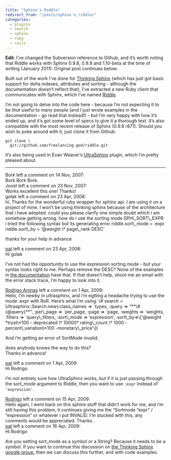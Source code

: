 ```yaml
---
title: "Sphinx's Riddle"
redirect_from: "/posts/sphinx's_riddle/"
categories:
  - plugins
  - search
  - sphinx
  - ruby
  - rails
---
```

**Edit**: I’ve changed the Subversion reference to Github, and it’s
worth noting that Riddle works with Sphinx 0.9.8, 0.9.9 and 1.10-beta at
the time of writing (January 2011). Original post continues below:

Built out of the work I’ve done for [Thinking
Sphinx](http://ts.freelancing-gods.com) (which has just got basic
support for delta indexes, attributes and sorting - although the
documentation doesn’t reflect that), I’ve extracted a new Ruby client
that communicates with Sphinx, which I’ve named
[Riddle](http://riddle.freelancing-gods.com).

I’m not going to delve into the code here - because I’m not expecting it
to be *that* useful to many people (and I just wrote examples in the
documentation - go read that instead!) - but I’m very happy with how
it’s ended up, and it’s got some level of specs to give it a thorough
test. It’s also compatible with the most recent release of Sphinx (0.9.8
r871). Should you wish to poke around with it, just clone it from
Github:

    git clone \
      git://github.com/freelancing-god/riddle.git

It’s also being used in Evan Weaver’s
[UltraSphinx](http://blog.evanweaver.com/files/doc/fauna/ultrasphinx/files/README.html)
plugin, which I’m pretty pleased about.

------------------------------------------------------------------------

<div class="comments">
<div class="comment-author">
Bork left a comment on 14 Nov, 2007:</div>

<div class="comment" markdown="1">
Bork Bork Bork.

</div>
<div class="comment-author">
Joost left a comment on 23 Nov, 2007:</div>

<div class="comment" markdown="1">
Works excellent this one! Thanks!

</div>
<div class="comment-author">
golak left a comment on 23 Apr, 2008:</div>

<div class="comment" markdown="1">
hi,  
Thanks for the wonderful ruby wrapper for sphinx api. I am using it on a
project of mine. I won’t be using thinking sphinx because of the
architecture that i have adopted. could you please clarify one simple
doubt which i am somehow getting wrong. how do i use the sorting mode
SPH\_SORT\_EXPR  
i tried the following syntax but its generating error  
riddle.sort\_mode = :expr  
riddle.sort\_by = ‘@weight \* page\_rank DESC’

thanks for your help in advance

</div>
<div class="comment-author">
<a href="http://freelancing-gods.com">pat</a> left a comment on 23 Apr,
2008:</div>

<div class="comment" markdown="1">
Hi golak

I’ve not had the opportunity to use the expression sorting mode - but
your syntax looks right to me. Perhaps remove the DESC? None of the
examples in [the
documentation](http://sphinxsearch.com/doc.html#sorting-modes) have
that. If that doesn’t help, shoot me an email with the error stack
trace, I’m happy to look into it.

</div>
<div class="comment-author">
<a href="http://www.sourcingup.com">Rodrigo Aronas</a> left a comment on
1 Apr, 2009:</div>

<div class="comment" markdown="1">
Hello,  
I’m newby in ultrasphinx, and i’m egtting a headache trying to use the
mode :expr with RoR.  
Here’s what I’m using:  
\#`search = Ultrasphinx::Search.new(:class_names => `types, :query =&gt;
“**\#{@query}**”, :per\_page =&gt; `per_page, :page => `page, :weights
=&gt; `weights, :filters => `query\_filters, :sort\_mode =&gt;
‘expression’, :sort\_by=&gt;\[‘@weight *trust\*100 - deprecated \*
10000* rating\_count \* 1000 -percent\_variation\*100
-monetary\_price’\])

And i’m getting an error of SortMode invalid.

does anybody knows the way to do this?  
Thanks in advance!

</div>
<div class="comment-author">
<a href="http://freelancing-gods.com">pat</a> left a comment on 1 Apr,
2009:</div>

<div class="comment" markdown="1">
Hi Rodrigo

I’m not entirely sure how UltraSphinx works, but if it is just passing
through the sort\_mode argument to Riddle, then you want to use `:expr`
instead of `'expression'`.

</div>
<div class="comment-author">
<a href="http://www.sourcingup.com">Rodrigo</a> left a comment on 15
Apr, 2009:</div>

<div class="comment" markdown="1">
Hello again, I went back on this sphinx stuff that didn’t work for me,
and i’m still having this problem, it continues giving me the “Sortmode
”expr" / “expression” or whatever i put INVALID.  
I’m stucked with this, any comments would be appreciated.  
Thanks.

</div>
<div class="comment-author">
<a href="http://freelancing-gods.com">pat</a> left a comment on 16 Apr,
2009:</div>

<div class="comment" markdown="1">
Hi Rodrigo

Are you setting sort\_mode as a symbol or a String? Because it needs to
be a symbol. If you want to continue this discussion on [the Thinking
Sphinx google group](http://groups.google.com/group/thinking-sphinx),
then we can discuss this further, and with code examples.

</div>
</div>

